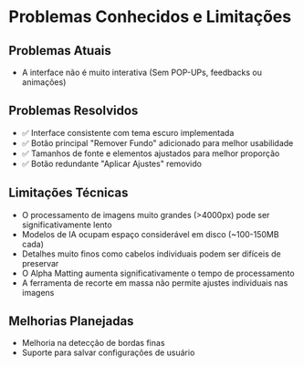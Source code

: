 # Problemas Conhecidos e Limitações

## Problemas Atuais

- A interface não é muito interativa (Sem POP-UPs, feedbacks ou animações)

## Problemas Resolvidos

- ✅ Interface consistente com tema escuro implementada
- ✅ Botão principal "Remover Fundo" adicionado para melhor usabilidade
- ✅ Tamanhos de fonte e elementos ajustados para melhor proporção
- ✅ Botão redundante "Aplicar Ajustes" removido

## Limitações Técnicas

- O processamento de imagens muito grandes (>4000px) pode ser significativamente lento
- Modelos de IA ocupam espaço considerável em disco (~100-150MB cada)
- Detalhes muito finos como cabelos individuais podem ser difíceis de preservar
- O Alpha Matting aumenta significativamente o tempo de processamento
- A ferramenta de recorte em massa não permite ajustes individuais nas imagens

## Melhorias Planejadas

- Melhoria na detecção de bordas finas
- Suporte para salvar configurações de usuário